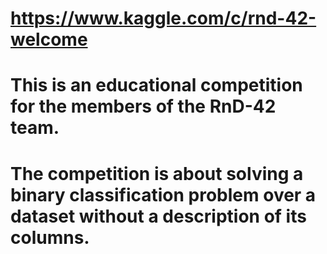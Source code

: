 # https://www.kaggle.com/c/rnd-42-welcome
# This is an educational competition for the members of the RnD-42 team.
# The competition is about solving a binary classification problem over a dataset without a description of its columns.
